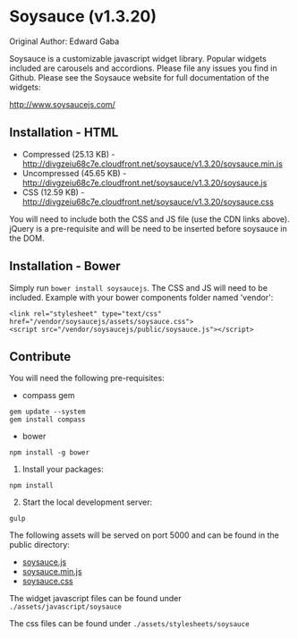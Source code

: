 # Soysauce (v1.3.20)
Original Author: Edward Gaba

Soysauce is a customizable javascript widget library. Popular widgets included are carousels and accordions. Please file any issues you find in Github. Please see the Soysauce website for full documentation of the widgets:

http://www.soysaucejs.com/

## Installation - HTML
* Compressed (25.13 KB) - http://divgzeiu68c7e.cloudfront.net/soysauce/v1.3.20/soysauce.min.js
* Uncompressed (45.65 KB) - http://divgzeiu68c7e.cloudfront.net/soysauce/v1.3.20/soysauce.js
* CSS (12.59 KB) - http://divgzeiu68c7e.cloudfront.net/soysauce/v1.3.20/soysauce.css

You will need to include both the CSS and JS file (use the CDN links above). jQuery is a pre-requisite and will be need to be inserted before soysauce in the DOM.

## Installation - Bower

Simply run `bower install soysaucejs`. The CSS and JS will need to be included. Example with your bower components folder named 'vendor':

  ```
  <link rel="stylesheet" type="text/css" href="/vendor/soysaucejs/assets/soysauce.css">
  <script src="/vendor/soysaucejs/public/soysauce.js"></script>
  ```

## Contribute
You will need the following pre-requisites:

  * compass gem

  ```
  gem update --system
  gem install compass
  ```

  * bower

  ```
  npm install -g bower
  ```

1) Install your packages:

  ```
  npm install
  ```

2) Start the local development server:

  ```
  gulp
  ```

The following assets will be served on port 5000 and can be found in the public directory:

  * [soysauce.js](http://localhost:5000/public/soysauce.js)
  * [soysauce.min.js](http://localhost:5000/public/soysauce.min.js)
  * [soysauce.css](http://localhost:5000/public/soysauce.css)

The widget javascript files can be found under `./assets/javascript/soysauce`

The css files can be found under `./assets/stylesheets/soysauce`
